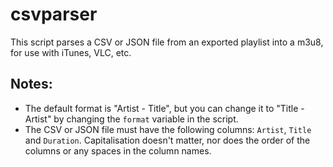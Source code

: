 # csvparser

This script parses a CSV or JSON file from an exported playlist into a m3u8, for use with iTunes, VLC, etc.


## Notes:

- The default format is "Artist - Title", but you can change it to "Title - Artist" by changing the `format` variable in the script.
- The CSV or JSON file must have the following columns: `Artist`, `Title` and `Duration`. Capitalisation doesn't matter, nor does the order of the columns or any spaces in the column names.